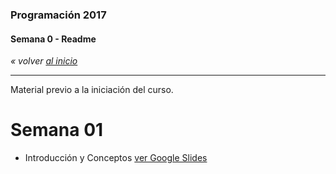 ### Programación 2017
#### Semana 0 - Readme
*« volver [al inicio](https://github.com/Franzel/UDD_Programacion_2017_1sem)*

---
Material previo a la iniciación del curso.


# Semana 01
* Introducción y Conceptos [ver Google Slides](https://github.com/Franzel/UDD_Programacion_2017_1sem)
